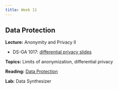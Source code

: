 ```yaml
---
title: Week 11
---
```


## Data Protection

**Lecture:** Anonymity and Privacy II

* DS-GA 1017: [differential privacy slides](../../../assets/10_11_Privacy_1017.pdf)
  
**Topics:** Limits of anonymization, differential privacy

**Reading:**  [Data Protection](../../../assets/protection_reader_2024.pdf) 

**Lab:** Data Synthesizer

<!-- * DS-UA 202: [Colab Notebook]() -->
<!-- * DS-GA 1017: [Colab Notebook](https://drive.google.com/file/d/19JZNI0MS08kjgI0O9ozmPmsyxd1R4jqi/view?usp=sharing) -->
